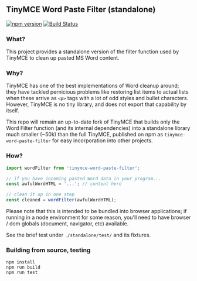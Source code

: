 ## TinyMCE Word Paste Filter (standalone)

[![npm version](https://badge.fury.io/js/tinymce-word-paste-filter.svg)](https://badge.fury.io/js/tinymce-word-paste-filter) [![Build Status](https://travis-ci.org/jasonphillips/tinymce-word-paste-filter.svg?branch=master)](https://travis-ci.org/jasonphillips/tinymce-word-paste-filter)

### What?

This project provides a standalone version of the filter function used by TinyMCE to clean up pasted MS Word content. 

### Why?

TinyMCE has one of the best implementations of Word cleanup around; they have tackled pernicious problems like restoring list items to actual lists when these arrive as `<p>` tags with a lot of odd styles and bullet characters. However, TinyMCE is no tiny library, and does not export that capability by itself. 

This repo will remain an up-to-date fork of TinyMCE that builds only the Word Filter function (and its internal dependencies) into a standalone library much smaller (~50k) than the full TinyMCE, published on npm as `tinymce-word-paste-filter` for easy incorporation into other projects.

### How?

```js
import wordFilter from 'tinymce-word-paste-filter';

// if you have incoming pasted Word data in your program...
const awfulWordHTML = '...'; // content here

// clean it up in one step
const cleaned = wordFilter(awfulWordHTML); 
```

Please note that this is intended to be bundled into browser applications; if running in a node environment for some reason, you'll need to have browser / dom globals (document, navigator, etc) available.

See the brief test under `./standalone/test/` and its fixtures.

### Building from source, testing

```shell
npm install
npm run build
npm run test
```
